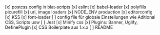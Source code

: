 [x] postcss.config in blat-scripts
[x] eslint
[x] babel-loader
[x] polyfills picurefill
[x] url, image loaders
[x] NODE_ENV production
[x] editorconfig
[x] KSS
[x] font-loader
[ ] config file für globale Einstellungen wie Aditional CSS, Scripts usw
[ ] Jest
[x] Minify css
[x] Plugins: Banner, Uglify, DefinePlugin
[x] CSS Boilerplate aus 1.x.x
[ ] README
